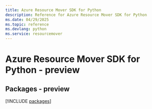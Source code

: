 ```yaml
---
title: Azure Resource Mover SDK for Python
description: Reference for Azure Resource Mover SDK for Python
ms.date: 04/29/2025
ms.topic: reference
ms.devlang: python
ms.service: resourcemover
---
```

# Azure Resource Mover SDK for Python - preview
## Packages - preview
[!INCLUDE [packages](resource-mover-index.md)]
